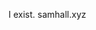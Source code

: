 I exist.
samhall.xyz

<!---
SamHall14/SamHall14 is a ✨ special ✨ repository because its `README.md` (this file) appears on your GitHub profile.
You can click the Preview link to take a look at your changes.
--->
